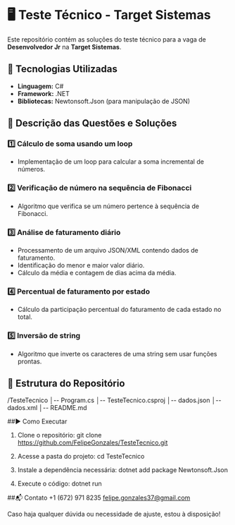 # 🖥️ Teste Técnico - Target Sistemas  

Este repositório contém as soluções do teste técnico para a vaga de **Desenvolvedor Jr** na **Target Sistemas**.  

## 🚀 Tecnologias Utilizadas  
- **Linguagem:** C#  
- **Framework:** .NET  
- **Bibliotecas:** Newtonsoft.Json (para manipulação de JSON)  

## 📌 Descrição das Questões e Soluções  
### 1️⃣ Cálculo de soma usando um loop  
- Implementação de um loop para calcular a soma incremental de números.  

### 2️⃣ Verificação de número na sequência de Fibonacci  
- Algoritmo que verifica se um número pertence à sequência de Fibonacci.  

### 3️⃣ Análise de faturamento diário  
- Processamento de um arquivo JSON/XML contendo dados de faturamento.  
- Identificação do menor e maior valor diário.  
- Cálculo da média e contagem de dias acima da média.  

### 4️⃣ Percentual de faturamento por estado  
- Cálculo da participação percentual do faturamento de cada estado no total.  

### 5️⃣ Inversão de string  
- Algoritmo que inverte os caracteres de uma string sem usar funções prontas.  

## 📂 Estrutura do Repositório
/TesteTecnico
│-- Program.cs
│-- TesteTecnico.csproj
│-- dados.json
│-- dados.xml
│-- README.md

##▶️ Como Executar
1. Clone o repositório:
   git clone https://github.com/FelipeGonzales/TesteTecnico.git

2. Acesse a pasta do projeto:
   cd TesteTecnico
   
3. Instale a dependência necessária:
   dotnet add package Newtonsoft.Json

4. Execute o código:
   dotnet run

##📬 Contato
+1 (672) 971 8235
felipe.gonzales37@gmail.com

Caso haja qualquer dúvida ou necessidade de ajuste, estou à disposição!
